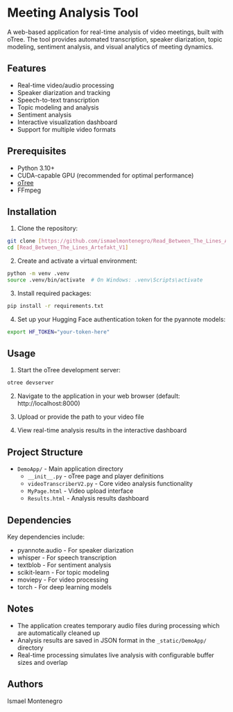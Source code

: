 # Meeting Analysis Tool

A web-based application for real-time analysis of video meetings, built with oTree. The tool provides automated transcription, speaker diarization, topic modeling, sentiment analysis, and visual analytics of meeting dynamics.

## Features

- Real-time video/audio processing
- Speaker diarization and tracking
- Speech-to-text transcription
- Topic modeling and analysis
- Sentiment analysis
- Interactive visualization dashboard
- Support for multiple video formats

## Prerequisites

- Python 3.10+
- CUDA-capable GPU (recommended for optimal performance)
- [oTree](https://www.otree.org/)
- FFmpeg

## Installation

1. Clone the repository:
```bash
git clone [https://github.com/ismaelmontenegro/Read_Between_The_Lines_Artefakt_V1.git]
cd [Read_Between_The_Lines_Artefakt_V1]
```

2. Create and activate a virtual environment:
```bash
python -m venv .venv
source .venv/bin/activate  # On Windows: .venv\Scripts\activate
```

3. Install required packages:
```bash
pip install -r requirements.txt
```

4. Set up your Hugging Face authentication token for the pyannote models:
```bash
export HF_TOKEN="your-token-here"
```

## Usage

1. Start the oTree development server:
```bash
otree devserver
```

2. Navigate to the application in your web browser (default: http://localhost:8000)

3. Upload or provide the path to your video file

4. View real-time analysis results in the interactive dashboard

## Project Structure

- `DemoApp/` - Main application directory
  - `__init__.py` - oTree page and player definitions
  - `videoTranscriberV2.py` - Core video analysis functionality
  - `MyPage.html` - Video upload interface
  - `Results.html` - Analysis results dashboard

## Dependencies

Key dependencies include:
- pyannote.audio - For speaker diarization
- whisper - For speech transcription
- textblob - For sentiment analysis
- scikit-learn - For topic modeling
- moviepy - For video processing
- torch - For deep learning models

## Notes

- The application creates temporary audio files during processing which are automatically cleaned up
- Analysis results are saved in JSON format in the `_static/DemoApp/` directory
- Real-time processing simulates live analysis with configurable buffer sizes and overlap

## Authors

Ismael Montenegro
